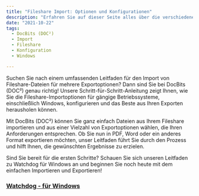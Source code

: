 ```yaml
---
title: "Fileshare Import: Optionen und Konfigurationen"
description: "Erfahren Sie auf dieser Seite alles über die verschiedenen Optionen und Konfigurationen für den Import von Dateien über Fileshare auf gängigen Betriebssystemen. Nutzen Sie DocBits (DOC²) für einen reibungslosen Import und Export."
date: "2021-10-22"
tags:
  - DocBits (DOC²)
  - Import
  - Fileshare
  - Konfiguration
  - Windows

---
```


Suchen Sie nach einem umfassenden Leitfaden für den Import von Fileshare-Dateien für mehrere Exportoptionen? Dann sind Sie bei DocBits (DOC²) genau richtig! Unsere Schritt-für-Schritt-Anleitung zeigt Ihnen, wie Sie die Fileshare-Importoptionen für gängige Betriebssysteme, einschließlich Windows, konfigurieren und das Beste aus Ihren Exporten herausholen können.

Mit DocBits (DOC²) können Sie ganz einfach Dateien aus Ihrem Fileshare importieren und aus einer Vielzahl von Exportoptionen wählen, die Ihren Anforderungen entsprechen. Ob Sie nun in PDF, Word oder ein anderes Format exportieren möchten, unser Leitfaden führt Sie durch den Prozess und hilft Ihnen, die gewünschten Ergebnisse zu erzielen.

Sind Sie bereit für die ersten Schritte? Schauen Sie sich unseren Leitfaden zu Watchdog für Windows an und beginnen Sie noch heute mit dem einfachen Importieren und Exportieren!

### [Watchdog - für Windows](/docbits/fileshare/watchdog-windows/)